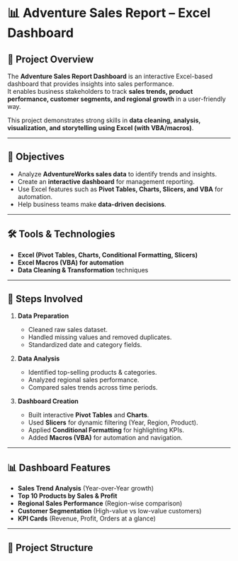 # 📊 Adventure Sales Report – Excel Dashboard

## 📌 Project Overview
The **Adventure Sales Report Dashboard** is an interactive Excel-based dashboard that provides insights into sales performance.  
It enables business stakeholders to track **sales trends, product performance, customer segments, and regional growth** in a user-friendly way.  

This project demonstrates strong skills in **data cleaning, analysis, visualization, and storytelling using Excel (with VBA/macros)**.

---

## 🎯 Objectives
- Analyze **AdventureWorks sales data** to identify trends and insights.  
- Create an **interactive dashboard** for management reporting.  
- Use Excel features such as **Pivot Tables, Charts, Slicers, and VBA** for automation.  
- Help business teams make **data-driven decisions**.  

---

## 🛠 Tools & Technologies
- **Excel (Pivot Tables, Charts, Conditional Formatting, Slicers)**  
- **Excel Macros (VBA) for automation**  
- **Data Cleaning & Transformation** techniques  

---

## 📑 Steps Involved
1. **Data Preparation**
   - Cleaned raw sales dataset.  
   - Handled missing values and removed duplicates.  
   - Standardized date and category fields.  

2. **Data Analysis**
   - Identified top-selling products & categories.  
   - Analyzed regional sales performance.  
   - Compared sales trends across time periods.  

3. **Dashboard Creation**
   - Built interactive **Pivot Tables** and **Charts**.  
   - Used **Slicers** for dynamic filtering (Year, Region, Product).  
   - Applied **Conditional Formatting** for highlighting KPIs.  
   - Added **Macros (VBA)** for automation and navigation.  

---

## 📊 Dashboard Features
- **Sales Trend Analysis** (Year-over-Year growth)  
- **Top 10 Products by Sales & Profit**  
- **Regional Sales Performance** (Region-wise comparison)  
- **Customer Segmentation** (High-value vs low-value customers)  
- **KPI Cards** (Revenue, Profit, Orders at a glance)  

---

## 📂 Project Structure
